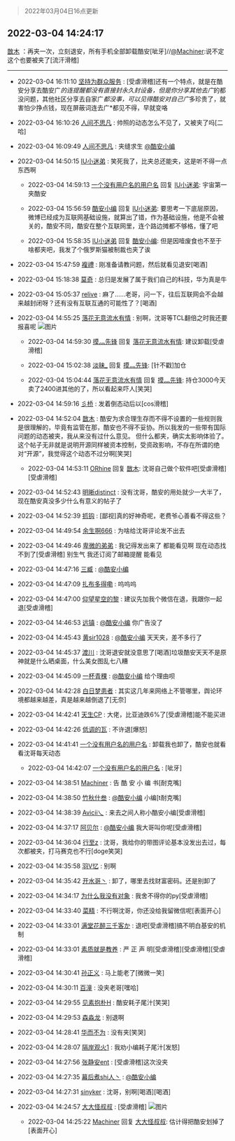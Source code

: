 > 2022年03月04日16点更新
<link rel="stylesheet" href="https://cdn.jsdelivr.net/gh/taotie6/sampleJSON@main/css/photo_show.css">
<meta name="referrer" content="no-referrer" />


 ## 2022-03-04 14:24:17 

 [㪚木](https://www.coolapk.com/feed/33988196?shareKey=NzE3NGU1NzE2MGEzNjIyMWI5MzA~) ：再夹一次，立刻退安，所有手机全部卸载酷安[呲牙]//<a class="feed-link-uname" href="/u/Machiner">@Machiner</a>:说不定这个也要被夹了[流汗滑稽] 

<div class="album">
</div>

 ------- 

- 2022-03-04 16:11:10 [坚持为群众服务](uid=768710) : [受虐滑稽]还有一个特点，就是在酷安分享去酷安广*的连提醒都没有直接封永久封设备，但是你分享其他去广*的都没问题，其他社区分享去自家广*都没事，可以见得酷安对自己广*多珍贵了，就害怕少挣点钱，现在屏蔽词连去广*都见不得，早就变咯 

- 2022-03-04 16:10:26 [人间不思凡](uid=2080265) : 帅照的动态怎么不见了，又被夹了吗[二哈] 

- 2022-03-04 16:09:49 [人间不思凡](uid=2080265) : 夹缝求生
<a class="feed-link-uname" href="/u/酷安小编">@酷安小编</a> 

- 2022-03-04 14:50:15 [IU小迷弟](uid=2571083) : 笑死我了，比夹总还能夹，这是听不得一点东西啊 

    - 2022-03-04 14:59:13 [一个没有用户名的用户名](uid=1314924) 回复 [IU小迷弟](uid=2571083): 宇宙第一夹酷安 

    - 2022-03-04 15:56:59 [酷安小编](uid=12202) 回复 [IU小迷弟](uid=2571083): 要思考一下底层原因，微博已经成为互联网基础设施，就算出了错，作为基础设施，他是不会被关的，酷安不同，酷安在整个互联网里，连个路边摊都不够格，懂了吧 

    - 2022-03-04 15:58:35 [IU小迷弟](uid=2571083) 回复 [酷安小编](uid=12202): 但是因噎废食也不至于啥都夹吧，我发了个俄罗斯猫被制裁也夹了诶 

- 2022-03-04 15:47:59 [複禮](uid=1437066) : 刚准备请教问题，然后就看见退安[喝酒] 

- 2022-03-04 15:18:38 [莫奇](uid=131936) : 总归是发展了属于我们自己的科技，华为真是牛 

- 2022-03-04 15:05:37 [relive](uid=1401589) : 麻了……老哥，问一下，往后互联网会不会越来越封闭呀？还有没有互联互通的可能性了？[喝酒] 

- 2022-03-04 14:55:25 [落花无意流水有情](uid=1085596) : 别啊，沈哥等TCL翻倍之时我还要报喜呢 ![图片](https://image.coolapk.com/feed/2022/0304/14/1085596_b252c4cf_6925_018_628@1079x258.png)

    - 2022-03-04 14:59:30 [摸灬先锋](uid=1006954) 回复 [落花无意流水有情](uid=1085596): 建议卸载[受虐滑稽] 

    - 2022-03-04 15:02:38 [淡昧_](uid=1559932) 回复 [摸灬先锋](uid=1006954): [针不戳]加仓 

    - 2022-03-04 15:04:44 [落花无意流水有情](uid=1085596) 回复 [摸灬先锋](uid=1006954): 持仓3000今天卖了2400进其他的了，所以看起来吓人[笑哭] 

- 2022-03-04 14:59:16 [彡桥](uid=3740933) : 发着倒态动后以[cos滑稽] 

- 2022-03-04 14:52:04 [㪚木](uid=1081091) : 酷安为求合理生存而不得不设置的一些规则我是很理解的，毕竟有监管在那，酷安也不得不妥协。所以我发的一些带有国际问题的动态被夹，我从来没有过什么意见。
但什么都夹，确实太影响体验了。这个帖子无非就是说明开源同样被资本控制，受资政影响，不存在所谓的绝对“开源”<!--break-->，我觉得这个动态不过分啊[笑哭] 

    - 2022-03-04 14:53:11 [ORhine](uid=3247844) 回复 [㪚木](uid=1081091): 沈哥自己做个软件吧[受虐滑稽][受虐滑稽] 

- 2022-03-04 14:52:43 [明晰distinct](uid=1960890) : 没有沈哥，酷安的用处就少一大半了，现在酷安真没多少什么有意义的帖子了 

- 2022-03-04 14:52:39 [抓钩](uid=1286315) : [鄙视]真的好神奇呢，老费爷心善看不得这些？ 

- 2022-03-04 14:49:54 [余生啊666](uid=1635804) : 为啥给沈哥评论发不出去 

- 2022-03-04 14:49:46 [卑微的弟弟](uid=2993985) : 我记得发出来了 都能看见啊 现在动态找不到了[受虐滑稽] 别生气 我还订阅了邮箱提醒 能看见 

- 2022-03-04 14:47:16 [三臧](uid=1176937) : <a class="feed-link-uname" href="/u/酷安小编">@酷安小编</a> 

- 2022-03-04 14:47:09 [扎布多得嘞](uid=1778156) : 呜呜呜 

- 2022-03-04 14:47:00 [仰望星空的黎](uid=1961388) : 建议先加我个微信在退，我跟你一起退[受虐滑稽] 

- 2022-03-04 14:46:53 [远镇](uid=1471248) : <a class="feed-link-uname" href="/u/酷安小编">@酷安小编</a> 你广告没了 

- 2022-03-04 14:45:43 [黄sir1028](uid=905870) : <a class="feed-link-uname" href="/u/酷安小编">@酷安小编</a> 天天夹，差不多行了 

- 2022-03-04 14:45:37 [渡川](uid=1200012) : 沈哥退安就没意思了[喝酒]垃圾酷安天天不是原神就是什么晒桌面，什么美女图乱七八糟 

- 2022-03-04 14:45:09 [一杯青稞](uid=3164975) : <a class="feed-link-uname" href="/u/酷安小编">@酷安小编</a> 给个理由呗 

- 2022-03-04 14:42:28 [白日梦患者](uid=533502) : 其实这几年来网络上不管哪里，舆论环境都越来越差，真是越来越倒退了[无奈] 

- 2022-03-04 14:42:41 [天生CP](uid=1488252) : 大佬，比亚迪跌6%了[受虐滑稽]能不能买进 

- 2022-03-04 14:42:26 [低调的瓦](uid=2123123) : 不许退[爆怒] 

- 2022-03-04 14:41:41 [一个没有用户名的用户名](uid=1314924) : 卸载我也卸了，酷安也就看看沈哥每天动态 

    - 2022-03-04 14:42:07 [一个没有用户名的用户名](uid=1314924) : [呲牙] 

- 2022-03-04 14:38:51 [Machiner](uid=3114536) : 告 酷 安 小 编 书[耐克嘴] 

- 2022-03-04 14:38:50 [竹秋什叁](uid=2319428) : <a class="feed-link-uname" href="/u/酷安小编">@酷安小编</a> 小编[t耐克嘴] 

- 2022-03-04 14:38:39 [Avicii乀](uid=2068349) : 来去之间人称小酷安小编[受虐滑稽] 

- 2022-03-04 14:37:17 [阿贝尔](uid=717920) : <a class="feed-link-uname" href="/u/酷安小编">@酷安小编</a> 我大哥叫你呢[受虐滑稽] 

- 2022-03-04 14:36:04 [行至z](uid=582810) : 沈哥，我给你的带图评论基本没发出去过，每次都被夹，打马赛克也不行[doge笑哭] 

- 2022-03-04 14:35:58 [羽V忆](uid=1291531) : 别啊 

- 2022-03-04 14:35:42 [开水哥丶](uid=608451) : 卸了，哪里去找财富密码。还是别卸了 

- 2022-03-04 14:34:17 [为什么我没有对象](uid=2236988) : 我舍不得你的py[受虐滑稽] 

- 2022-03-04 14:33:40 [菜精](uid=2075001) : 不行啊沈哥，你还没给我留微信呢[表面开心] 

- 2022-03-04 14:33:01 [满堂花醉三千客か](uid=1311863) : 退吧[受虐滑稽]搞不明白基安的机制 

- 2022-03-04 14:33:01 [素质就是教养](uid=2192928) : 严  正  声  明[受虐滑稽][受虐滑稽][受虐滑稽] 

- 2022-03-04 14:30:41 [孙正义](uid=450699) : 马上能老了[微微一笑] 

- 2022-03-04 14:30:11 [百潼](uid=3160261) : 没夹老哥[嘿哈] 

- 2022-03-04 14:29:55 [见素抱朴H](uid=1014158) : 酷安耗子尾汁[笑哭] 

- 2022-03-04 14:29:53 [森淼龙](uid=3158661) : 别退啊 

- 2022-03-04 14:28:41 [华而不为](uid=1212555) : 没有夹[笑哭] 

- 2022-03-04 14:28:07 [隔岸观火1](uid=1428246) : 我劝小编耗子尾汁[发怒] 

- 2022-03-04 14:27:56 [张静安ent](uid=2086642) : [受虐滑稽]这次没夹 

- 2022-03-04 14:27:35 [幕后煮shi人丶](uid=1067340) : <a class="feed-link-uname" href="/u/酷安小编">@酷安小编</a> 

- 2022-03-04 14:27:31 [sinyker](uid=684334) : 沈哥，别啊[喝酒][喝酒] 

- 2022-03-04 14:24:57 [大大怪叔叔](uid=956235) : [受虐滑稽] ![图片](https://image.coolapk.com/feed/2022/0225/23/956235_91b90dd3_2616_3801_95@1140x746.jpeg)

    - 2022-03-04 14:25:22 [Machiner](uid=3114536) 回复 [大大怪叔叔](uid=956235): 估计得把酷安划掉了[表面开心] 

